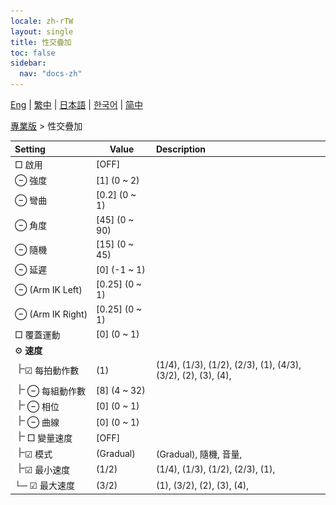 ```yaml
---
locale: zh-rTW
layout: single
title: 性交疊加
toc: false
sidebar:
  nav: "docs-zh"
---
```

[Eng](/dancexr/menu/2025.4/actor/sex_overlay) | [繁中](/tw/dancexr/menu/2025.4/actor/sex_overlay) | [日本語](/jp/dancexr/menu/2025.4/actor/sex_overlay) | [한국어](/kr/dancexr/menu/2025.4/actor/sex_overlay) | [简中](/zh/dancexr/menu/2025.4/actor/sex_overlay)

[專業版](../menu#專業版) > 性交疊加



| Setting | Value | Description |
| :--- | --- | :--- |
|<nobr> □ 啟用</nobr>| [OFF] | 
|<nobr> ⊖ 強度</nobr>| [1] (0 ~ 2) | 
|<nobr> ⊖ 彎曲</nobr>| [0.2] (0 ~ 1) | 
|<nobr> ⊖ 角度</nobr>| [45] (0 ~ 90) | 
|<nobr> ⊖ 隨機</nobr>| [15] (0 ~ 45) | 
|<nobr> ⊖ 延遲</nobr>| [0] (-1 ~ 1) | 
|<nobr> ⊖ (Arm IK Left)</nobr>| [0.25] (0 ~ 1) | 
|<nobr> ⊖ (Arm IK Right)</nobr>| [0.25] (0 ~ 1) | 
|<nobr> □ 覆蓋運動</nobr>| [0] (0 ~ 1) | 
|<nobr> ⚙️ **速度**</nobr>| | 
|<nobr><img src="/images/icon/ic_line_t.png"/>☑ 每拍動作數</nobr>| (1) | (1/4), (1/3), (1/2), (2/3), (1), (4/3), (3/2), (2), (3), (4), 
|<nobr><img src="/images/icon/ic_line_t.png"/> ⊖ 每組動作數</nobr>| [8] (4 ~ 32) | 
|<nobr><img src="/images/icon/ic_line_t.png"/> ⊖ 相位</nobr>| [0] (0 ~ 1) | 
|<nobr><img src="/images/icon/ic_line_t.png"/> ⊖ 曲線</nobr>| [0] (0 ~ 1) | 
|<nobr><img src="/images/icon/ic_line_t.png"/> □ 變量速度</nobr>| [OFF] | 
|<nobr><img src="/images/icon/ic_line_t.png"/>☑ 模式</nobr>| (Gradual) | (Gradual), 隨機, 音量, 
|<nobr><img src="/images/icon/ic_line_t.png"/>☑ 最小速度</nobr>| (1/2) | (1/4), (1/3), (1/2), (2/3), (1), 
|<nobr>└─ ☑ 最大速度</nobr>| (3/2) | (1), (3/2), (2), (3), (4), 
